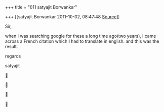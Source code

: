 +++
title = "011 satyajit Borwankar"

+++
[[satyajit Borwankar	2011-10-02, 08:47:48 [Source](https://groups.google.com/g/samskrita/c/wPI6TaAHuv0)]]



Sir,

when I was searching google for these a long time ago(two years), i came across a French citation which I had to translate in english. and this was the result.



regards

satyajit

  
  










